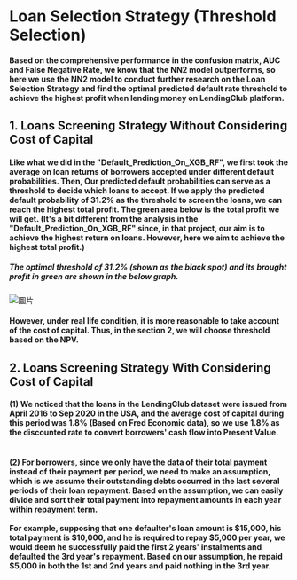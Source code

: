 # Loan Selection Strategy (Threshold Selection)
#### Based on the comprehensive performance in the confusion matrix, AUC and False Negative Rate, we know that the NN2 model outperforms, so here we use the NN2 model to conduct further research on the Loan Selection Strategy and find the optimal predicted default rate threshold to achieve the highest profit when lending money on LendingClub platform.

## 1. Loans Screening Strategy Without Considering Cost of Capital
#### Like what we did in the "Default_Prediction_On_XGB_RF", we first took the average on loan returns of borrowers accepted under different default probabilities. Then, Our predicted default probabilities can serve as a threshold to decide which loans to accept. If we apply the predicted default probability of 31.2% as the threshold to screen the loans, we can reach the highest total profit. The green area below is the total profit we will get. (It's a bit different from the analysis in the "Default_Prediction_On_XGB_RF" since, in that project, our aim is to achieve the highest return on loans. However, here we aim to achieve the highest total profit.)

##### The optimal threshold of 31.2% (shown as the black spot) and its brought profit in green are shown in the below graph. 
![圖片](https://user-images.githubusercontent.com/92542287/208772860-23a45558-5010-4f6f-9782-f24f7ec1e022.png)

#### However, under real life condition, it is more reasonable to take account of the cost of capital. Thus, in the section 2, we will choose threshold based on the NPV.

## 2. Loans Screening Strategy With Considering Cost of Capital
#### (1) We noticed that the loans in the LendingClub dataset were issued from April 2016 to Sep 2020 in the USA, and the average cost of capital during this period was 1.8% (Based on Fred Economic data), so we use 1.8% as the discounted rate to convert borrowers' cash flow into Present Value. <br> <br>
#### (2) For borrowers, since we only have the data of their total payment instead of their payment per period, we need to make an assumption, which is we assume their outstanding debts occurred in the last several periods of their loan repayment. Based on the assumption, we can easily divide and sort their total payment into repayment amounts in each year within repayment term. <br><br> For example, supposing that one defaulter's loan amount is $15,000, his total payment is $10,000, and he is required to repay $5,000 per year, we would deem he successfully paid the first 2 years' instalments and defaulted the 3rd year's repayment. Based on our assumption, he repaid $5,000 in both the 1st and 2nd years and paid nothing in the 3rd year. <br> <br>
####






